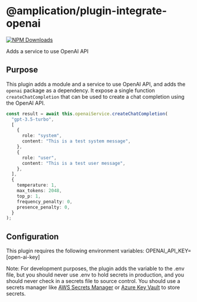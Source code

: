 # @amplication/plugin-integrate-openai

[![NPM Downloads](https://img.shields.io/npm/dt/@amplication/plugin-integrate-openai)](https://www.npmjs.com/package/@amplication/plugin-integrate-openai)

Adds a service to use OpenAI API

## Purpose

This plugin adds a module and a service to use OpenAI API, and adds the `openai` package as a dependency.
It expose a single function `createChatCompletion` that can be used to create a chat completion using the OpenAI API.

```ts
const result = await this.openaiService.createChatCompletion(
  "gpt-3.5-turbo",
  [
    {
      role: "system",
      content: "This is a test system message",
    },
    {
      role: "user",
      content: "This is a test user message",
    },
  ],
  {
    temperature: 1,
    max_tokens: 2048,
    top_p: 1,
    frequency_penalty: 0,
    presence_penalty: 0,
  }
);
```

## Configuration

This plugin requires the following environment variables:
OPENAI_API_KEY=[open-ai-key]

Note:
For development purposes, the plugin adds the variable to the .env file, but you should never use .env to hold secrets in production, and you should never check in a secrets file to source control.
You should use a secrets manager like [AWS Secrets Manager](https://aws.amazon.com/secrets-manager/) or [Azure Key Vault](https://azure.microsoft.com/en-us/services/key-vault/) to store secrets.
